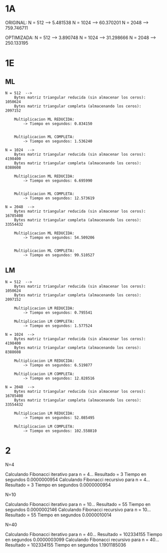# 1A

ORIGINAL: 
N = 512  --> 5.481538
N = 1024  --> 60.370201
N = 2048  --> 759.746711


OPTIMIZADA:
N = 512  --> 3.890748
N = 1024  --> 31.298666
N = 2048  --> 250.133195


# 1E

## ML 

    N = 512  --> 
        Bytes matriz triangular reducida (sin almacenar los ceros): 1050624
        Bytes matriz triangular completa (almacenando los ceros):   2097152

        Multiplicacion ML REDUCIDA:
            -> Tiempo en segundos: 0.834150 


        Multiplicacion ML COMPLETA:
            -> Tiempo en segundos: 1.536240

    N = 1024  --> 
        Bytes matriz triangular reducida (sin almacenar los ceros): 4198400
        Bytes matriz triangular completa (almacenando los ceros):   8388608

        Multiplicacion ML REDUCIDA:
            -> Tiempo en segundos: 6.695990 


        Multiplicacion ML COMPLETA:
            -> Tiempo en segundos: 12.573619 

    N = 2048  --> 
        Bytes matriz triangular reducida (sin almacenar los ceros): 16785408
        Bytes matriz triangular completa (almacenando los ceros):   33554432

        Multiplicacion ML REDUCIDA:
            -> Tiempo en segundos: 54.509206 


        Multiplicacion ML COMPLETA:
            -> Tiempo en segundos: 99.510527 

## LM
    
    N = 512  --> 
        Bytes matriz triangular reducida (sin almacenar los ceros): 1050624
        Bytes matriz triangular completa (almacenando los ceros):   2097152

        Multiplicacion LM REDUCIDA: 
            -> Tiempo en segundos: 0.795541 

        Multiplicacion LM COMPLETA:
            -> Tiempo en segundos: 1.577524 
    
    N = 1024  --> 
        Bytes matriz triangular reducida (sin almacenar los ceros): 4198400
        Bytes matriz triangular completa (almacenando los ceros):   8388608

        Multiplicacion LM REDUCIDA: 
            -> Tiempo en segundos: 6.519877 

        Multiplicacion LM COMPLETA:
            -> Tiempo en segundos: 12.828516
    
    N = 2048  --> 
        Bytes matriz triangular reducida (sin almacenar los ceros): 16785408
        Bytes matriz triangular completa (almacenando los ceros):   33554432

        Multiplicacion LM REDUCIDA: 
            -> Tiempo en segundos: 52.085495 

        Multiplicacion LM COMPLETA:
            -> Tiempo en segundos: 102.558810 

# 2

N=4

Calculando Fibonacci iterativo para n = 4...
 Resultado = 3
 Tiempo en segundos 0.0000000954 
Calculando Fibonacci recursivo para n = 4...
 Resultado = 3
 Tiempo en segundos 0.0000000954 

N=10

Calculando Fibonacci iterativo para n = 10...
 Resultado = 55
 Tiempo en segundos 0.0000002146 
Calculando Fibonacci recursivo para n = 10...
 Resultado = 55
 Tiempo en segundos 0.0000010014 

N=40

Calculando Fibonacci iterativo para n = 40...
  Resultado = 102334155
  Tiempo en segundos 0.0000003099 
Calculando Fibonacci recursivo para n = 40...
  Resultado = 102334155
  Tiempo en segundos 1.1901185036 